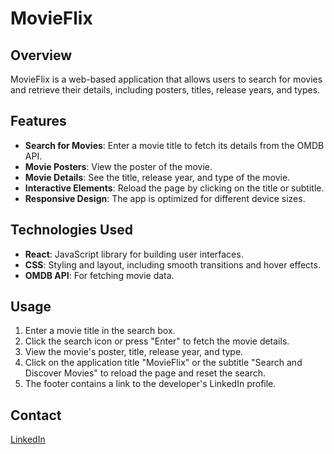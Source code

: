 # MovieFlix

## Overview

MovieFlix is a web-based application that allows users to search for movies and retrieve their details, including posters, titles, release years, and types.

## Features

- **Search for Movies**: Enter a movie title to fetch its details from the OMDB API.
- **Movie Posters**: View the poster of the movie.
- **Movie Details**: See the title, release year, and type of the movie.
- **Interactive Elements**: Reload the page by clicking on the title or subtitle.
- **Responsive Design**: The app is optimized for different device sizes.

## Technologies Used

- **React**: JavaScript library for building user interfaces.
- **CSS**: Styling and layout, including smooth transitions and hover effects.
- **OMDB API**: For fetching movie data.

## Usage

1. Enter a movie title in the search box.
2. Click the search icon or press "Enter" to fetch the movie details.
3. View the movie's poster, title, release year, and type.
4. Click on the application title "MovieFlix" or the subtitle "Search and Discover Movies" to reload the page and reset the search.
5. The footer contains a link to the developer's LinkedIn profile.

## Contact

[LinkedIn](https://www.linkedin.com/in/harshil-valiya-1b1082274/)

